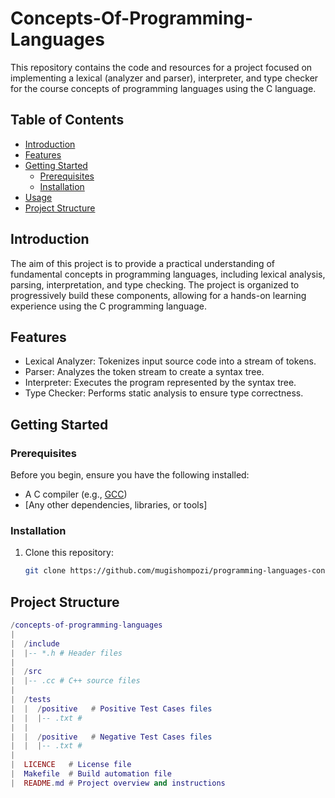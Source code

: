 # Concepts-Of-Programming-Languages

This repository contains the code and resources for a project focused on implementing a lexical (analyzer and parser), interpreter, and type checker for the course concepts of programming languages using the C language.

## Table of Contents

- [Introduction](#introduction)
- [Features](#features)
- [Getting Started](#getting-started)
  - [Prerequisites](#prerequisites)
  - [Installation](#installation)
- [Usage](#usage)
- [Project Structure](#project-structure)

## Introduction

The aim of this project is to provide a practical understanding of fundamental concepts in programming languages, including lexical analysis, parsing, interpretation, and type checking. The project is organized to progressively build these components, allowing for a hands-on learning experience using the C programming language.

## Features

- Lexical Analyzer: Tokenizes input source code into a stream of tokens.
- Parser: Analyzes the token stream to create a syntax tree.
- Interpreter: Executes the program represented by the syntax tree.
- Type Checker: Performs static analysis to ensure type correctness.

## Getting Started

### Prerequisites

Before you begin, ensure you have the following installed:

- A C compiler (e.g., [GCC](https://gcc.gnu.org/))
- [Any other dependencies, libraries, or tools]

### Installation

1. Clone this repository:

   ```bash
   git clone https://github.com/mugishompozi/programming-languages-concepts.git

## Project Structure

```lua
/concepts-of-programming-languages
|
|  /include
|  |-- *.h # Header files
|
|  /src
|  |-- .cc # C++ source files
|
|  /tests
|  |  /positive   # Positive Test Cases files
|  |  |-- .txt # 
|  |
|  |  /positive   # Negative Test Cases files
|  |  |-- .txt # 
|
|  LICENCE   # License file
|  Makefile  # Build automation file
|  README.md # Project overview and instructions
```
